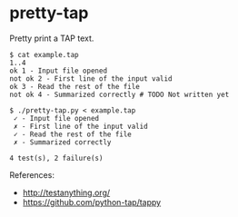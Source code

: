 # pretty-tap

Pretty print a TAP text.

    $ cat example.tap 
    1..4
    ok 1 - Input file opened
    not ok 2 - First line of the input valid
    ok 3 - Read the rest of the file
    not ok 4 - Summarized correctly # TODO Not written yet

    $ ./pretty-tap.py < example.tap 
     ✓ - Input file opened
     ✗ - First line of the input valid
     ✓ - Read the rest of the file
     ✗ - Summarized correctly
    
    4 test(s), 2 failure(s)

References:

- <http://testanything.org/>
- <https://github.com/python-tap/tappy>
